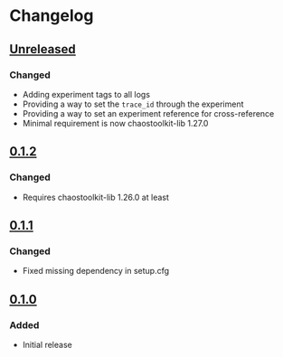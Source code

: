 # Changelog

## [Unreleased][]

[Unreleased]: https://github.com/chaostoolkit-incubator/chaostoolkit-grafana/compare/0.1.2...HEAD

### Changed

-   Adding experiment tags to all logs
-   Providing a way to set the `trace_id` through the experiment
-   Providing a way to set an experiment reference for cross-reference
-   Minimal requirement is now chaostoolkit-lib 1.27.0

## [0.1.2][]

[0.1.2]: https://github.com/chaostoolkit-incubator/chaostoolkit-grafana/compare/0.1.1...0.1.2

### Changed

-   Requires chaostoolkit-lib 1.26.0 at least

## [0.1.1][]

[0.1.1]: https://github.com/chaostoolkit-incubator/chaostoolkit-grafana/compare/0.1.0...0.1.1

### Changed

-   Fixed missing dependency in setup.cfg

## [0.1.0][]

[0.1.0]: https://github.com/chaostoolkit-incubator/chaostoolkit-grafana/tree/0.1.0

### Added

-   Initial release